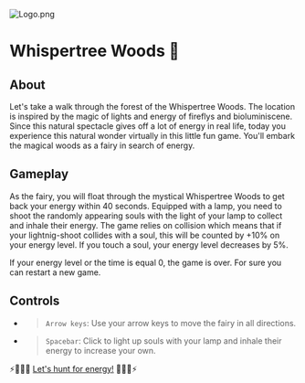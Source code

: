 ![Logo.png](../OOP-Game/pictures/Logo.png)

# Whispertree Woods 🧚

## About 
Let's take a walk through the forest of the Whispertree Woods. The location is inspired by the magic of lights and energy of fireflys and bioluminiscene. Since this natural spectacle gives off a lot of energy in real life, today you experience this natural wonder virtually in this little fun game. You'll embark the magical woods as a fairy in search of energy.

## Gameplay
As the fairy, you will float through the mystical Whispertree Woods to get back your energy within 40 seconds. Equipped with a lamp, you need to shoot the randomly appearing souls with the light of your lamp to collect and inhale their energy. The game relies on collision which means that if your lightnig-shoot collides with a soul, this will be counted by +10% on your energy level. If you touch a soul, your energy level decreases by 5%.

If your energy level or the time is equal 0, the game is over. For sure you can restart a new game.

## Controls
- >`Arrow keys`: Use your arrow keys to move the fairy in all directions.
- >`Spacebar`: Click to light up souls with your lamp and inhale their energy to increase your own.


⚡👻👻👻 [Let's hunt for energy!](https://chiara888.github.io/OOP-Game/) 👻👻👻⚡